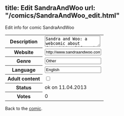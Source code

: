 title: Edit SandraAndWoo
url: "/comics/SandraAndWoo_edit.html"
---
Edit info for comic SandraAndWoo

<form name="comic" action="http://gaepostmail.appengine.com/comic" name="post">
<table class="comicinfo">
<tr>
<th>Description</th><td><textarea name="description">Sandra and Woo: a webcomic about friendship, life and the art of (not) eating squirrels, featuring the girl Sandra and her pet raccoon Woo.</textarea></td>
</tr>
<tr>
<th>Website</th><td><input type="text" name="url" value="http://www.sandraandwoo.com/"/></td>
</tr>
<tr>
<th>Genre</th><td><input type="text" name="genre" value="Other"/></td>
</tr>
<tr>
<th>Language</th><td><input type="text" name="language" value="English"/></td>
</tr>
<tr>
<th>Adult content</th><td><input type="checkbox" name="adult" value="adult" /></td>
</tr>
<tr>
<th>Status</th><td>ok on 11.04.2013</td>
</tr>
<tr>
<th>Votes</th><td>0</div></td>
</tr>
</table>
</form>

Back to the [comic](/comics/SandraAndWoo.html).
